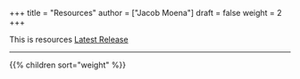 +++
title = "Resources"
author = ["Jacob Moena"]
draft = false
weight = 2
+++

This is resources
[Latest Release](https://github.com/jacmoe/brandt/releases/latest)

---

{{% children sort="weight" %}}
